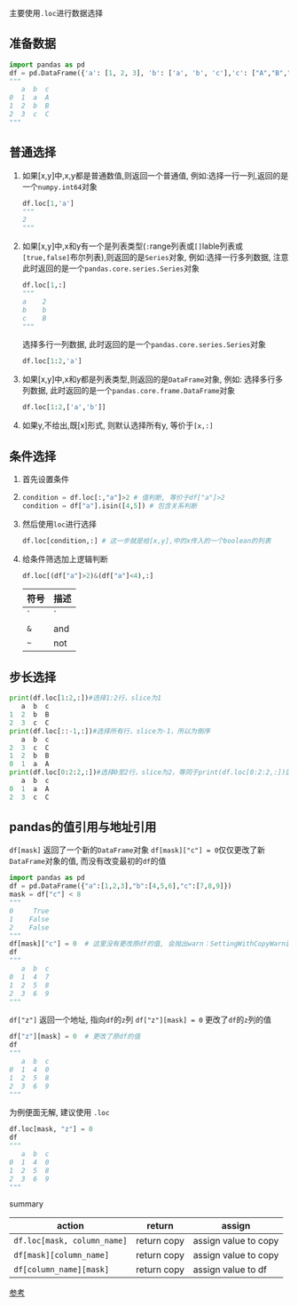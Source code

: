 主要使用`.loc`进行数据选择

## 准备数据

```python
import pandas as pd
df = pd.DataFrame({'a': [1, 2, 3], 'b': ['a', 'b', 'c'],'c': ["A","B","C"]})
"""
   a  b  c
0  1  a  A
1  2  b  B
2  3  c  C
"""
```

## 普通选择
1. 如果[x,y]中,x,y都是普通数值,则返回一个普通值, 例如:选择一行一列,返回的是一个`numpy.int64`对象
   ```python
   df.loc[1,'a']
   """
   2
   """
   ```
2. 如果[x,y]中,x和y有一个是列表类型(`:`range列表或`[]`lable列表或`[true,false]`布尔列表),则返回的是`Series`对象, 例如:选择一行多列数据, 注意此时返回的是一个`pandas.core.series.Series`对象
   ```python
   df.loc[1,:]
   """
   a    2
   b    b
   c    B
   """
   ```
   选择多行一列数据, 此时返回的是一个`pandas.core.series.Series`对象
   ```python
   df.loc[1:2,'a']
   ```
3. 如果[x,y]中,x和y都是列表类型,则返回的是`DataFrame`对象, 例如: 选择多行多列数据, 此时返回的是一个`pandas.core.frame.DataFrame`对象
   ```python
   df.loc[1:2,['a','b']]
   ```

4. 如果y,不给出,既[x]形式, 则默认选择所有y, 等价于`[x,:]`


## 条件选择
1. 首先设置条件
2. 
   ```python
   condition = df.loc[:,"a"]>2 # 值判断, 等价于df["a"]>2
   condition = df["a"].isin([4,5]) # 包含关系判断
   ```

3. 然后使用`loc`进行选择

   ```python
   df.loc[condition,:] # 这一步就是给[x,y],中的x传入的一个boolean的列表
   ```

4. 给条件筛选加上逻辑判断
   ```python
   df.loc[(df["a"]>2)&(df["a"]<4),:]
   ```

   符号|描述
   --|--
   `|` | or
   `&` | and
   `~` | not



## 步长选择

```python
print(df.loc[1:2,:])#选择1:2行，slice为1
   a  b  c
1  2  b  B
2  3  c  C
print(df.loc[::-1,:])#选择所有行，slice为-1，所以为倒序
   a  b  c
2  3  c  C
1  2  b  B
0  1  a  A
print(df.loc[0:2:2,:])#选择0至2行，slice为2，等同于print(df.loc[0:2:2,:])因为只有3行
   a  b  c
0  1  a  A
2  3  c  C
```


## pandas的值引用与地址引用

`df[mask]` 返回了一个新的`DataFrame`对象
`df[mask]["c"] = 0`仅仅更改了新`DataFrame`对象的值, 而没有改变最初的`df`的值
```python
import pandas as pd
df = pd.DataFrame({"a":[1,2,3],"b":[4,5,6],"c":[7,8,9]})
mask = df["c"] < 8
"""
0     True
1    False
2    False
"""
df[mask]["c"] = 0  # 这里没有更改原df的值, 会抛出warn：SettingWithCopyWarning
df
"""
   a  b  c
0  1  4  7
1  2  5  8
2  3  6  9
"""
```

`df["z"]` 返回一个地址, 指向`df`的`z`列
`df["z"][mask] = 0` 更改了`df`的`z`列的值
```python
df["z"][mask] = 0  # 更改了原df的值
df
"""
   a  b  c
0  1  4  0
1  2  5  8
2  3  6  9
"""
```
为例便面无解, 建议使用 `.loc`

```python
df.loc[mask, "z"] = 0
df
"""
   a  b  c
0  1  4  0
1  2  5  8
2  3  6  9
"""
```
summary

action|return|assign
--|--|--
`df.loc[mask, column_name]`| return copy|assign value to copy
`df[mask][column_name]`| return copy|assign value to copy
`df[column_name][mask]`| return copy|assign value to df

[参考](https://realpython.com/pandas-settingwithcopywarning/)